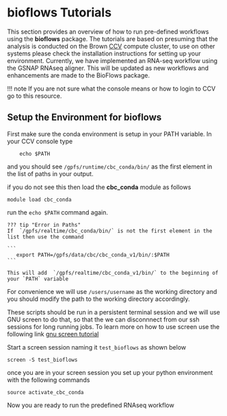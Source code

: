 # bioflows Tutorials

This section provides an overview of how to run pre-defined workflows using
the **bioflows** package. The tutorials are based on presuming that the analysis is
conducted on the Brown [CCV](https://web1.ccv.brown.edu) compute cluster, to use on other systems please
check the installation instructions for setting up your environment. Currently, we have implemented an RNA-seq
workflow using the GSNAP RNAseq aligner. This will be updated as new workflows and enhancements are made to the BioFlows package.

!!! note
    If you are not sure what the console means or how to login to CCV go to this resource.


## Setup the Environment for bioflows

First make sure the conda environment is setup in your PATH
variable. In your CCV console type

```
    echo $PATH
```

and you should see `/gpfs/runtime/cbc_conda/bin/` as the first
element in the list of paths in your output.

if you do not see this then load the **cbc_conda** module as follows

```
module load cbc_conda
```
 run the `echo $PATH` command again.

    ??? tip "Error in Paths"
	If  `/gpfs/realtime/cbc_conda/bin/` is not the first element in the list then use the command 
	
	```
	   export PATH=/gpfs/data/cbc/cbc_conda_v1/bin/:$PATH 
    ```
      
	This will add  `/gpfs/realtime/cbc_conda_v1/bin/` to the beginning of your `PATH` variable

For convenience we will use `/users/username` as the working directory and you should modify
the path to the working directory accordingly.

These scripts should be run in a persistent terminal session and we will
use GNU screen to do that, so that the we can disconnnect from our ssh
sessions for long running jobs. To learn more on how to use screen use
the following link
[gnu
screen tutorial](https://www.linode.com/docs/networking/ssh/using-gnu-screen-to-manage-persistent-terminal-sessions)

Start a screen session naming it `test_bioflows` as shown below

```
screen -S test_bioflows
``` 

once you are in your screen session you set up your python environment
with the following commands
```
source activate_cbc_conda
```

Now you are ready to run the predefined RNAseq workflow